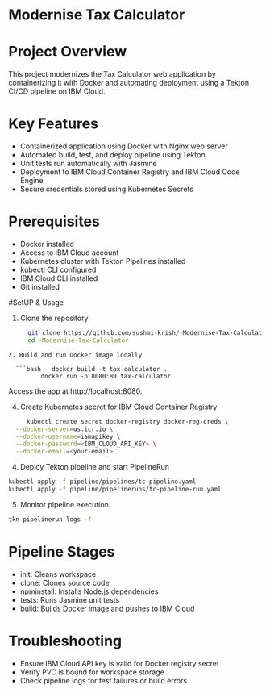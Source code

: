 # Modernise Tax Calculator
# Project Overview
This project modernizes the Tax Calculator web application by containerizing it with Docker and automating deployment using a Tekton CI/CD pipeline on IBM Cloud.

# Key Features

* Containerized application using Docker with Nginx web server
* Automated build, test, and deploy pipeline using Tekton
* Unit tests run automatically with Jasmine
* Deployment to IBM Cloud Container Registry and IBM Cloud Code Engine
* Secure credentials stored using Kubernetes Secrets

# Prerequisites
* Docker installed
* Access to IBM Cloud account
* Kubernetes cluster with Tekton Pipelines installed
* kubectl CLI configured
* IBM Cloud CLI installed
* Git installed

#SetUP & Usage
1. Clone the repository
   ```bash
     git clone https://github.com/sushmi-krish/-Modernise-Tax-Calculator.git
     cd -Modernise-Tax-Calculator
```
2. Build and run Docker image locally

  ```bash   docker build -t tax-calculator .
         docker run -p 8080:80 tax-calculator
```
Access the app at http://localhost:8080.

4. Create Kubernetes secret for IBM Cloud Container Registry
```bash
     kubectl create secret docker-registry docker-reg-creds \
  --docker-server=us.icr.io \
  --docker-username=iamapikey \
  --docker-password=<IBM_CLOUD_API_KEY> \
  --docker-email=<your-email>
  ```
4. Deploy Tekton pipeline and start PipelineRun
```bash kubectl apply -f pipeline/tasks/npm.yaml
kubectl apply -f pipeline/pipelines/tc-pipeline.yaml
kubectl apply -f pipeline/pipelineruns/tc-pipeline-run.yaml
```
5. Monitor pipeline execution
```bash
tkn pipelinerun logs -f
```
# Pipeline Stages

 * init: Cleans workspace
 * clone: Clones source code
 * npminstall: Installs Node.js dependencies
 * tests: Runs Jasmine unit tests
 * build: Builds Docker image and pushes to IBM Cloud

# Troubleshooting
* Ensure IBM Cloud API key is valid for Docker registry secret
* Verify PVC is bound for workspace storage
* Check pipeline logs for test failures or build errors







     




